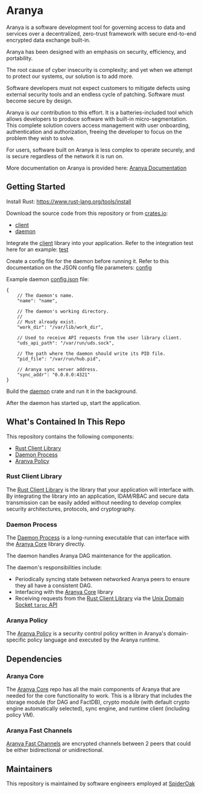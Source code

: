 # Aranya

Aranya is a software development tool for governing access to data and services over a decentralized, zero-trust framework with secure end-to-end encrypted data exchange built-in.

Aranya has been designed with an emphasis on security, efficiency, and portability.

The root cause of cyber insecurity is complexity; and yet when we attempt to protect our systems, our solution is to add more.

Software developers must not expect customers to mitigate defects using external security tools and an endless cycle of patching. Software must become secure by design.

Aranya is our contribution to this effort. It is a batteries-included tool which allows developers to produce software with built-in micro-segmentation. This complete solution covers access management with user onboarding, authentication and authorization, freeing the developer to focus on the problem they wish to solve.

For users, software built on Aranya is less complex to operate securely, and is secure regardless of the network it is run on.

More documentation on Aranya is provided here:
[Aranya Documentation](https://github.com/aranya-project/docs)

## Getting Started

Install Rust:
<https://www.rust-lang.org/tools/install>

Download the source code from this repository or from [crates.io](https://crates.io):
- [client](https://crates.io/crates/aranya-client)
- [daemon](https://crates.io/crates/aranya-daemon)

Integrate the [client](crates/aranya-client) library into your application. Refer to the integration test here for an example:
[test](crates/daemon/tests/tests.rs)

Create a config file for the daemon before running it. Refer to this documentation on the JSON config file parameters:
[config](crates/aranya-daemon/src/config.rs)

Example daemon [config.json](crates/aranya-daemon/example.json) file:
```
{
	// The daemon's name.
	"name": "name",
	
	// The daemon's working directory.
	//
	// Must already exist.
	"work_dir": "/var/lib/work_dir",

	// Used to receive API requests from the user library client.
	"uds_api_path": "/var/run/uds.sock",

	// The path where the daemon should write its PID file.
	"pid_file": "/var/run/hub.pid",

	// Aranya sync server address.
	"sync_addr": "0.0.0.0:4321"
}
```

Build the [daemon](crates/aranya-daemon) crate and run it in the background.

After the daemon has started up, start the application.

## What's Contained In This Repo

This repository contains the following components:
- [Rust Client Library](crates/aranya-client)
- [Daemon Process](crates/aranya-daemon)
- [Aranya Policy](crates/aranya-daemon/src/policy.md)

### Rust Client Library

The [Rust Client Library](crates/aranya-client) is the library that your application will interface with.
By integrating the library into an application, IDAM/RBAC and secure data transmission can be easily added without needing to develop complex security architectures, protocols, and cryptography.

### Daemon Process

The [Daemon Process](crates/aranya-daemon) is a long-running executable that can interface with the [Aranya Core](https://github.com/aranya-project/aranya-core) library directly.

The daemon handles Aranya DAG maintenance for the application.

The daemon's responsibilities include:
- Periodically syncing state between networked Aranya peers to ensure they all have a consistent DAG.
- Interfacing with the [Aranya Core](https://github.com/aranya-project/aranya-core) library
- Receiving requests from the [Rust Client Library](crates/aranya-client) via the [Unix Domain Socket `tarpc` API](crates/aranya-daemon-api)

### Aranya Policy

The [Aranya Policy](crates/daemon/src/policy.md) is a security control policy written in Aranya's domain-specific policy language and executed by the Aranya runtime.

## Dependencies

### Aranya Core

The [Aranya Core](https://github.com/aranya-project/aranya-core) repo has all the main components of Aranya that are needed for the core functionality to work. This is a library that includes the storage module (for DAG and FactDB), crypto module (with default crypto engine automatically selected), sync engine, and runtime client (including policy VM).

### Aranya Fast Channels

[Aranya Fast Channels](https://github.com/aranya-project/aranya-fast-channels) are encrypted channels between 2 peers that could be either bidirectional or unidirectional.

## Maintainers

This repository is maintained by software engineers employed at [SpiderOak](https://spideroak.com/)
